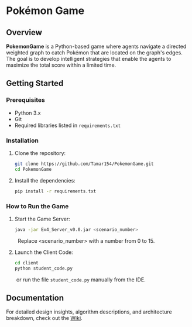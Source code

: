 # Pokémon Game

## Overview

**PokemonGame** is a Python-based game where agents navigate a directed weighted graph to catch Pokémon that are located
on the graph's edges. The goal is to develop intelligent strategies that enable the agents to maximize the total score
within a limited time.

## Getting Started

### Prerequisites

- Python 3.x
- Git
- Required libraries listed in `requirements.txt`

### Installation

1. Clone the repository:
   ```bash
   git clone https://github.com/Tamar154/PokemonGame.git
   cd PokemonGame

2. Install the dependencies:
   ```bash
   pip install -r requirements.txt

### How to Run the Game

1. Start the Game Server:
   ```bash
   java -jar Ex4_Server_v0.0.jar <scenario_number>

&ensp;&ensp;&ensp;&ensp; Replace <scenario_number> with a number from 0 to 15.

2. Launch the Client Code:
   ```bash
   cd client
   python student_code.py

&ensp;&ensp;&ensp;&ensp;or run the file `student_code.py` manually from the IDE.

## Documentation

For detailed design insights, algorithm descriptions, and architecture breakdown, check out
the [Wiki](https://github.com/Tamar154/PokemonGame/wiki).
